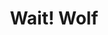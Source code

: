 --- 
title: "Wait! Wolf"
publishdate: "2019-5-6T16:48:46+02:00"
src: "https://365manga.net/manga/wait-wolf"
image: "https://data.365manga.net/images/thumbnails/19463-wait-wolf.jpg"
description: "Princess of romance, Hwi-Kyung. The handsome, wolf-like, Three Musketeer guys who run to Hwi-Kyung wherever she is. They make a secret promise without Hwi-Kyung knowing. If one of them starts to love Hwi-Kyung, their friendship will shatter. A no-love oath. The prince of confidence, Yoon Suh-Rin's, charm! Te-Ri, who became a two-timer because he loved Hwi-Kyung! And the one who hid his love for Hwi-Kyung's happiness, the charismatic Jo Hwan-Sung's…"
---